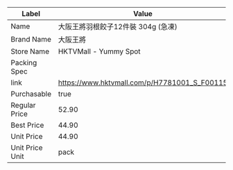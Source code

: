 | Label           | Value                                        |
| --------------- | -------------------------------------------- |
| Name            | 大阪王將羽根餃子12件裝 304g (急凍)                       |
| Brand Name      | 大阪王將                                         |
| Store Name      | HKTVMall - Yummy Spot                        |
| Packing Spec    |                                              |
| link            | https://www.hktvmall.com/p/H7781001_S_F00115 |
| Purchasable     | true                                         |
| Regular Price   | 52.90                                        |
| Best Price      | 44.90                                        |
| Unit Price      | 44.90                                        |
| Unit Price Unit | pack                                         |
